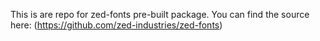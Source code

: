 This is are repo for zed-fonts pre-built package. You can find the source here: (https://github.com/zed-industries/zed-fonts)

